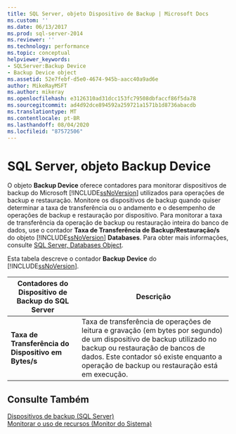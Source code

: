 ```yaml
---
title: SQL Server, objeto Dispositivo de Backup | Microsoft Docs
ms.custom: ''
ms.date: 06/13/2017
ms.prod: sql-server-2014
ms.reviewer: ''
ms.technology: performance
ms.topic: conceptual
helpviewer_keywords:
- SQLServer:Backup Device
- Backup Device object
ms.assetid: 52e7febf-d5e0-4674-945b-aacc40a9ad6e
author: MikeRayMSFT
ms.author: mikeray
ms.openlocfilehash: e3126310ad31dcc153fc79508dbfaccf86f5da78
ms.sourcegitcommit: ad4d92dce894592a259721a1571b1d8736abacdb
ms.translationtype: MT
ms.contentlocale: pt-BR
ms.lasthandoff: 08/04/2020
ms.locfileid: "87572506"
---
```

# <a name="sql-server-backup-device-object"></a>SQL Server, objeto Backup Device
  O objeto **Backup Device** oferece contadores para monitorar dispositivos de backup do Microsoft [!INCLUDE[ssNoVersion](../../includes/ssnoversion-md.md)] utilizados para operações de backup e restauração. Monitore os dispositivos de backup quando quiser determinar a taxa de transferência ou o andamento e o desempenho de operações de backup e restauração por dispositivo. Para monitorar a taxa de transferência da operação de backup ou restauração inteira do banco de dados, use o contador **Taxa de Transferência de Backup/Restauração/s** do objeto [!INCLUDE[ssNoVersion](../../includes/ssnoversion-md.md)] **Databases**. Para obter mais informações, consulte [SQL Server, Databases Object](sql-server-databases-object.md).  
  
 Esta tabela descreve o contador **Backup Device** do [!INCLUDE[ssNoVersion](../../includes/ssnoversion-md.md)].  
  
|Contadores do Dispositivo de Backup do SQL Server|Descrição|  
|---------------------------------------|-----------------|  
|**Taxa de Transferência do Dispositivo em Bytes/s**|Taxa de transferência de operações de leitura e gravação (em bytes por segundo) de um dispositivo de backup utilizado no backup ou restauração de bancos de dados. Este contador só existe enquanto a operação de backup ou restauração está em execução.|  
  
## <a name="see-also"></a>Consulte Também  
 [Dispositivos de backup &#40;SQL Server&#41;](../backup-restore/backup-devices-sql-server.md)   
 [Monitorar o uso de recursos &#40;Monitor do Sistema&#41;](monitor-resource-usage-system-monitor.md)  
  
  
